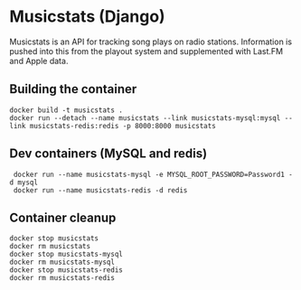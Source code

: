 # Musicstats (Django)

Musicstats is an API for tracking song plays on radio stations. Information is pushed into this from the playout system and supplemented with Last.FM and Apple data.

## Building the container

    docker build -t musicstats .
    docker run --detach --name musicstats --link musicstats-mysql:mysql --link musicstats-redis:redis -p 8000:8000 musicstats

## Dev containers (MySQL and redis)

     docker run --name musicstats-mysql -e MYSQL_ROOT_PASSWORD=Password1 -d mysql
     docker run --name musicstats-redis -d redis

## Container cleanup

    docker stop musicstats
    docker rm musicstats
    docker stop musicstats-mysql
    docker rm musicstats-mysql
    docker stop musicstats-redis
    docker rm musicstats-redis